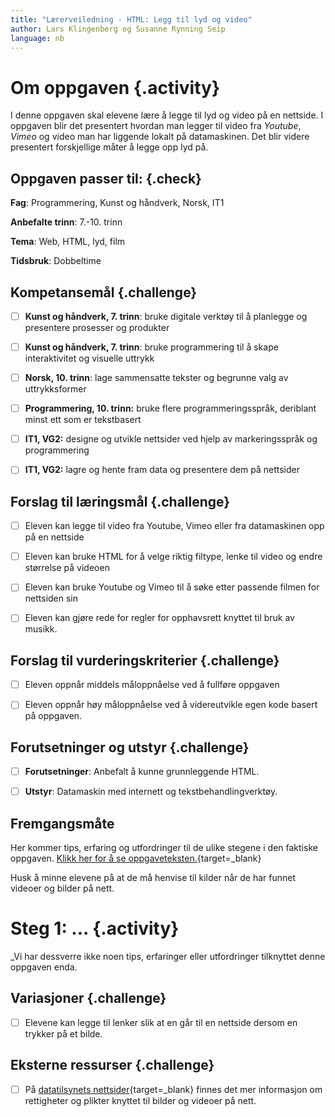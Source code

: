 ```yaml
---
title: "Lærerveiledning - HTML: Legg til lyd og video"
author: Lars Klingenberg og Susanne Rynning Seip
language: nb
---
```



# Om oppgaven {.activity}

I denne oppgaven skal elevene lære å legge til lyd og video på en nettside. I
oppgaven blir det presentert hvordan man legger til video fra _Youtube_, _Vimeo_
og video man har liggende lokalt på datamaskinen. Det blir videre presentert
forskjellige måter å legge opp lyd på.

## Oppgaven passer til: {.check}

__Fag__: Programmering, Kunst og håndverk, Norsk, IT1

__Anbefalte trinn__: 7.-10. trinn

__Tema__: Web, HTML, lyd, film

__Tidsbruk__: Dobbeltime

## Kompetansemål {.challenge}

- [ ] __Kunst og håndverk, 7. trinn__: bruke digitale verktøy til å planlegge og presentere prosesser og produkter

- [ ] __Kunst og håndverk, 7. trinn__: bruke programmering til å skape interaktivitet og visuelle uttrykk

- [ ] __Norsk, 10. trinn__: lage sammensatte tekster og begrunne valg av uttrykksformer

- [ ] __Programmering, 10. trinn:__ bruke flere programmeringsspråk, deriblant minst ett som er tekstbasert

- [ ] __IT1, VG2:__ designe og utvikle nettsider ved hjelp av markeringsspråk og programmering

- [ ] __IT1, VG2:__ lagre og hente fram data og presentere dem på nettsider

## Forslag til læringsmål {.challenge}

- [ ] Eleven kan legge til video fra Youtube, Vimeo eller fra datamaskinen opp
  på en nettside

- [ ] Eleven kan bruke HTML for å velge riktig filtype, lenke til video og endre
  størrelse på videoen

- [ ] Eleven kan bruke Youtube og Vimeo til å søke etter passende filmen for
  nettsiden sin

- [ ] Eleven kan gjøre rede for regler for opphavsrett knyttet til bruk av
  musikk.

## Forslag til vurderingskriterier {.challenge}

- [ ] Eleven oppnår middels måloppnåelse ved å fullføre oppgaven

- [ ] Eleven oppnår høy måloppnåelse ved å videreutvikle egen kode basert på
  oppgaven.

## Forutsetninger og utstyr {.challenge}

- [ ] __Forutsetninger__: Anbefalt å kunne grunnleggende HTML.

- [ ] __Utstyr__: Datamaskin med internett og tekstbehandlingverktøy.

## Fremgangsmåte

Her kommer tips, erfaring og utfordringer til de ulike stegene i den faktiske
oppgaven. [Klikk her for å se
oppgaveteksten.](../lyd_og_video/lyd_og_video.html){target=_blank}

Husk å minne elevene på at de må henvise til kilder når de har funnet videoer og
bilder på nett.


# Steg 1: ... {.activity}

_Vi har dessverre ikke noen tips, erfaringer eller utfordringer tilknyttet denne
oppgaven enda.

## Variasjoner {.challenge}

- [ ] Elevene kan legge til lenker slik at en går til en nettside dersom en
  trykker på et bilde.

## Eksterne ressurser {.challenge}

- [ ] På [datatilsynets
  nettsider](https://www.datatilsynet.no/rettigheter-og-plikter/internett-og-apper/bilder-pa-nett/){target=_blank}
  finnes det mer informasjon om rettigheter og plikter knyttet til bilder og
  videoer på nett.
